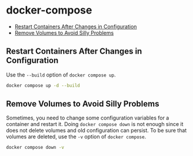 # docker-compose

- [Restart Containers After Changes in Configuration](#restart-containers-after-changes-in-configuration)
- [Remove Volumes to Avoid Silly Problems](#remove-volumes-to-avoid-silly-problems)

## Restart Containers After Changes in Configuration

Use the `--build` option of `docker compose up`.

```sh
docker compose up -d --build
```

## Remove Volumes to Avoid Silly Problems

Sometimes, you need to change some configuration variables for a container and restart it.
Doing `docker compose down` is not enough since it does not delete volumes and old configuration
can persist. To be sure that volumes are deleted, use the `-v` option of `docker compose`.

```sh
docker compose down -v
```
